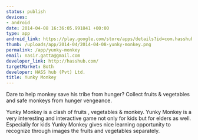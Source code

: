 ```yaml
--- 
status: publish
devices: 
- android
date: 2014-04-08 16:36:05.991841 +00:00
type: app
android_link: https://play.google.com/store/apps/details?id=com.hasshub.technolitious.monkeygame
thumb: /uploads/app/2014-04/2014-04-08-yunky-monkey.png
permalink: /app/yunky-monkey
email: nasir.gatta@gmail.com
developer_link: http://hasshub.com/
targetMarket: Both
developer: HASS hub (Pvt) Ltd.
title: Yunky Monkey
---
```


Dare to help monkey save his tribe from hunger? Collect fruits & vegetables and safe monkeys from hunger vengeance.

Yunky Monkey is a clash of fruits , vegetables & monkey. Yunky Monkey is a very interesting and interactive game not only for kids but for elders as well. Especially for kids Yunky Monkey gives nice learning opportunity to recognize through images the fruits and vegetables separately.
